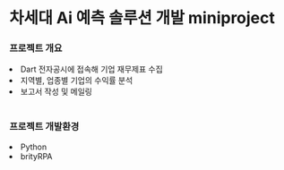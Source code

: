 <br>
<h1 align=left>차세대 Ai 예측 솔루션 개발 miniproject</h1>
<h3 align=left>프로젝트 개요</h3>
<li align=left>Dart 전자공시에 접속해 기업 재무제표 수집</li>
<li align=left>지역별, 업종별 기업의 수익률 분석</li>
<li align=left>보고서 작성 및 메일링</li>
<br>
<h3 align=left>프로젝트 개발환경</h3>
<li align=left>Python</li>
<li align=left>brityRPA</li>
<br>
